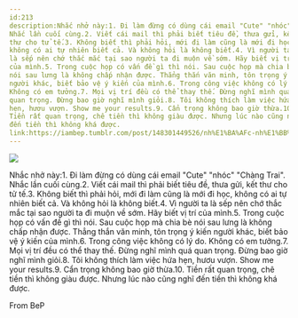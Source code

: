 ```yaml
---
id:213
description:Nhắc nhở này:1. Đi làm đừng có dùng cái email "Cute" "nhóc" "Chàng Trai".
Nhắc lần cuối cùng.2. Viết cái mail thì phải biết tiêu đề, thưa gửi, kết
thư cho tử tế.3. Không biết thì phải hỏi, mới đi làm cũng là mới đi học,
không có ai tự nhiên biết cả. Và không hỏi là không biết.4. Vì người ta
là sếp nên chớ thắc mắc tại sao người ta đi muộn về sớm. Hãy biết vị trí
của mình.5. Trong cuộc họp có vấn đề gì thì nói. Sau cuộc họp mà chia bè
nói sau lưng là không chấp nhận được. Thẳng thắn văn minh, tôn trọng ý kiến
người khác, biết bảo vệ ý kiến của mình.6. Trong công việc không có lý do.
Không có em tưởng.7. Mọi vị trí đều có thể thay thế. Đừng nghĩ mình quá
quan trọng. Đừng bao giờ nghĩ mình giỏi.8. Tôi không thích làm việc hứa
hẹn, hươu vượn. Show me your results.9. Cẩn trọng không bao giờ thừa.10.
Tiền rất quan trọng, chê tiền thì không giàu được. Nhưng lúc nào cũng nghĩ
đến tiền thì không khá được.
link:https://iambep.tumblr.com/post/148301449526/nh%E1%BA%AFc-nh%E1%BB%9F-n%C3%A0y-1-%C4%91i-l%C3%A0m-%C4%91%E1%BB%ABng-c%C3%B3-d%C3%B9ng-c%C3%A1i-email
---
```


![](https://64.media.tumblr.com/219acd2ea58c52fcd9abd27235b1c271/tumblr_ob8mnwYCa31u3a9rjo1_540.jpg)

Nhắc nhở này:1. Đi làm đừng có dùng cái email "Cute" "nhóc" "Chàng Trai".
Nhắc lần cuối cùng.2. Viết cái mail thì phải biết tiêu đề, thưa gửi, kết
thư cho tử tế.3. Không biết thì phải hỏi, mới đi làm cũng là mới đi học,
không có ai tự nhiên biết cả. Và không hỏi là không biết.4. Vì người ta
là sếp nên chớ thắc mắc tại sao người ta đi muộn về sớm. Hãy biết vị trí
của mình.5. Trong cuộc họp có vấn đề gì thì nói. Sau cuộc họp mà chia bè
nói sau lưng là không chấp nhận được. Thẳng thắn văn minh, tôn trọng ý kiến
người khác, biết bảo vệ ý kiến của mình.6. Trong công việc không có lý do.
Không có em tưởng.7. Mọi vị trí đều có thể thay thế. Đừng nghĩ mình quá
quan trọng. Đừng bao giờ nghĩ mình giỏi.8. Tôi không thích làm việc hứa
hẹn, hươu vượn. Show me your results.9. Cẩn trọng không bao giờ thừa.10.
Tiền rất quan trọng, chê tiền thì không giàu được. Nhưng lúc nào cũng nghĩ
đến tiền thì không khá được.

From BeP